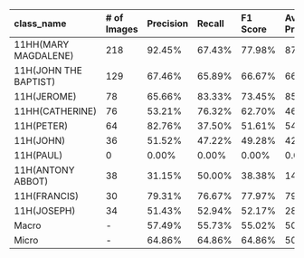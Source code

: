 | class_name            | # of Images   | Precision   | Recall   | F1 Score   | Average Precision   |
|:----------------------|:--------------|:------------|:---------|:-----------|:--------------------|
| 11HH(MARY MAGDALENE)  | 218           | 92.45%      | 67.43%   | 77.98%     | 87.81%              |
| 11H(JOHN THE BAPTIST) | 129           | 67.46%      | 65.89%   | 66.67%     | 66.62%              |
| 11H(JEROME)           | 78            | 65.66%      | 83.33%   | 73.45%     | 85.15%              |
| 11HH(CATHERINE)       | 76            | 53.21%      | 76.32%   | 62.70%     | 46.93%              |
| 11H(PETER)            | 64            | 82.76%      | 37.50%   | 51.61%     | 54.74%              |
| 11H(JOHN)             | 36            | 51.52%      | 47.22%   | 49.28%     | 42.70%              |
| 11H(PAUL)             | 0             | 0.00%       | 0.00%    | 0.00%      | 0.00%               |
| 11H(ANTONY ABBOT)     | 38            | 31.15%      | 50.00%   | 38.38%     | 14.07%              |
| 11H(FRANCIS)          | 30            | 79.31%      | 76.67%   | 77.97%     | 79.26%              |
| 11H(JOSEPH)           | 34            | 51.43%      | 52.94%   | 52.17%     | 28.55%              |
| Macro                 | -             | 57.49%      | 55.73%   | 55.02%     | 50.58%              |
| Micro                 | -             | 64.86%      | 64.86%   | 64.86%     | 50.45%              |